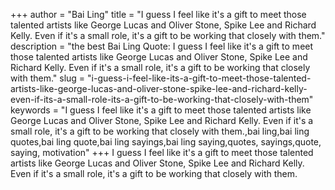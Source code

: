 +++
author = "Bai Ling"
title = "I guess I feel like it's a gift to meet those talented artists like George Lucas and Oliver Stone, Spike Lee and Richard Kelly. Even if it's a small role, it's a gift to be working that closely with them."
description = "the best Bai Ling Quote: I guess I feel like it's a gift to meet those talented artists like George Lucas and Oliver Stone, Spike Lee and Richard Kelly. Even if it's a small role, it's a gift to be working that closely with them."
slug = "i-guess-i-feel-like-its-a-gift-to-meet-those-talented-artists-like-george-lucas-and-oliver-stone-spike-lee-and-richard-kelly-even-if-its-a-small-role-its-a-gift-to-be-working-that-closely-with-them"
keywords = "I guess I feel like it's a gift to meet those talented artists like George Lucas and Oliver Stone, Spike Lee and Richard Kelly. Even if it's a small role, it's a gift to be working that closely with them.,bai ling,bai ling quotes,bai ling quote,bai ling sayings,bai ling saying,quotes, sayings,quote, saying, motivation"
+++
I guess I feel like it's a gift to meet those talented artists like George Lucas and Oliver Stone, Spike Lee and Richard Kelly. Even if it's a small role, it's a gift to be working that closely with them.
